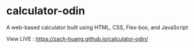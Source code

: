# calculator-odin

A web-based calculator built using HTML, CSS, Flex-box, and JavaScript

View LIVE : https://zach-huang.github.io/calculator-odin/
